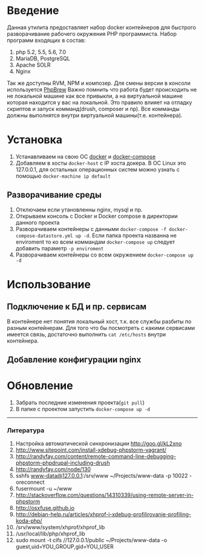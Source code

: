 # Введение

Данная утилита предоставляет набор docker контейнеров для быстрого разворачивание рабочего окружения PHP программиста.
Набор программ входящих в состав:
1. php 5.2, 5.5, 5.6, 7.0
2. MariaDB, PostgreSQL
3. Apache SOLR
4. Nginx

Так же доступны RVM, NPM и композер. 
Для смены версии в консоли используется [PhpBrew](https://github.com/phpbrew/phpbrew)
Важно помнить что работа будет происходить не не локальной машине как все привыкли, а на виртуальной машине которая находится у вас на локальной.
Это правило влияет на отладку скриптов и запуск комманд(drush, composer и пр).
Все комманды должны выполнятся внутри виртуальной машины(т.е. контейнера).  

# Установка

1. Устанавливаем на свою ОС [docker](https://docs.docker.com/installation/) и [docker-compose](https://docs.docker.com/compose/install)
4. Добавляем в хосты `docker-host` с IP хоста докера. В ОС Linux это 127.0.0.1, для остальных операционных систем можно узнать с помощью `docker-machine ip default`

## Разворачивание среды

1. Отключаем если утановленны nginx, mysql и пр.
2. Открываем консоль с Docker и Docker compose в директории данного проекта
3. Разворачиваем контейнеры с данными `docker-compose -f docker-compose-datastore.yml up -d`. Если папка проекта названна не enviroment то ко всем коммандам `docker-compose up` следует добавить параметр `-p enviroment`
4. Разворачиваем контейнеры со всем окружением `docker-compose up -d`

# Использование

## Подключение к БД и пр. сервисам

В контейнере нет понятия локальный хост, т.к. все службы разбиты по разным контейнерам.
Для того что бы посмотреть с какими сервисами имеется связь, достаточно выполнить `cat /etc/hosts` внутри контейнера.

## Добавление конфигурации nginx


# Обновление

1. Забрать последние изменения проекта(`git pull`)
2. В папке с проектом запустить `docker-compose up -d`

---
### Литература

1. Настройка автоматической синхронизации http://goo.gl/kL2xno
2. http://www.sitepoint.com/install-xdebug-phpstorm-vagrant/
3. http://randyfay.com/content/remote-command-line-debugging-phpstorm-phpdrupal-including-drush
4. http://randyfay.com/node/130
5. sshfs www-data@127.0.0.1:/srv/www ~/Projects/www-data -p 10022 -oreconnect
6. fusermount -u ~/www
7. http://stackoverflow.com/questions/14310339/using-remote-server-in-phpstorm
8. http://osxfuse.github.io
9. http://debian-help.ru/articles/xhprof-i-xdebug-profilirovanie-profiling-koda-php/
10. /srv/www/system/xhprof/xhprof_lib
11. /usr/local/lib/php/xhprof_lib
12. sudo mount -t cifs //127.0.0.1/public ~/Projects/www-data -o guest,uid=YOU_GROUP,gid=YOU_USER
